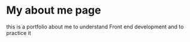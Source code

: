 # My about me page 
this is a portfolio about me to understand Front end development and to practice it 
